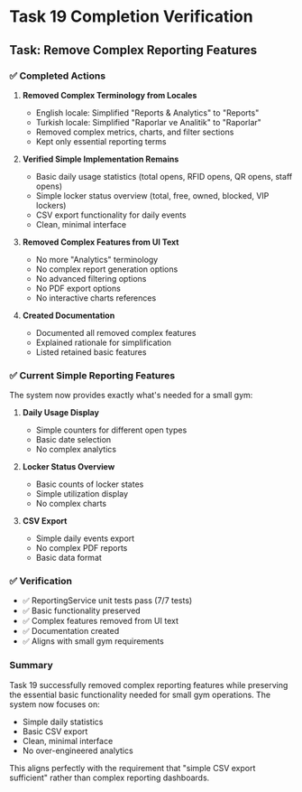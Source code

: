 # Task 19 Completion Verification

## Task: Remove Complex Reporting Features

### ✅ Completed Actions

1. **Removed Complex Terminology from Locales**
   - English locale: Simplified "Reports & Analytics" to "Reports"
   - Turkish locale: Simplified "Raporlar ve Analitik" to "Raporlar"
   - Removed complex metrics, charts, and filter sections
   - Kept only essential reporting terms

2. **Verified Simple Implementation Remains**
   - Basic daily usage statistics (total opens, RFID opens, QR opens, staff opens)
   - Simple locker status overview (total, free, owned, blocked, VIP lockers)
   - CSV export functionality for daily events
   - Clean, minimal interface

3. **Removed Complex Features from UI Text**
   - No more "Analytics" terminology
   - No complex report generation options
   - No advanced filtering options
   - No PDF export options
   - No interactive charts references

4. **Created Documentation**
   - Documented all removed complex features
   - Explained rationale for simplification
   - Listed retained basic features

### ✅ Current Simple Reporting Features

The system now provides exactly what's needed for a small gym:

1. **Daily Usage Display**
   - Simple counters for different open types
   - Basic date selection
   - No complex analytics

2. **Locker Status Overview**
   - Basic counts of locker states
   - Simple utilization display
   - No complex charts

3. **CSV Export**
   - Simple daily events export
   - No complex PDF reports
   - Basic data format

### ✅ Verification

- ✅ ReportingService unit tests pass (7/7 tests)
- ✅ Basic functionality preserved
- ✅ Complex features removed from UI text
- ✅ Documentation created
- ✅ Aligns with small gym requirements

### Summary

Task 19 successfully removed complex reporting features while preserving the essential basic functionality needed for small gym operations. The system now focuses on:

- Simple daily statistics
- Basic CSV export
- Clean, minimal interface
- No over-engineered analytics

This aligns perfectly with the requirement that "simple CSV export sufficient" rather than complex reporting dashboards.